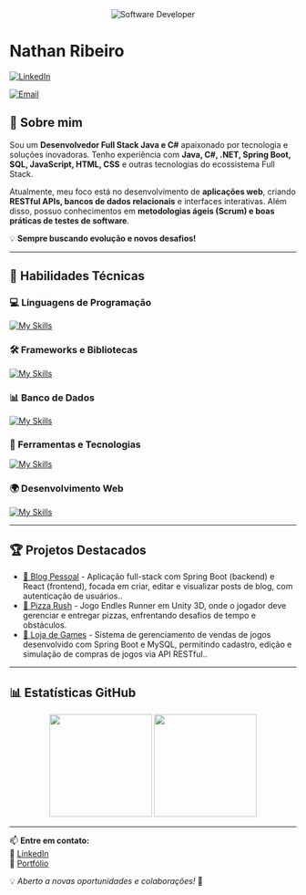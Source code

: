 <div align="center">
  <img src="https://media.istockphoto.com/id/1470350413/vector/software-developer-working-with-computers.jpg?s=612x612&w=0&k=20&c=rMDiFqhfe3PUzikjGeCuSl-x4YlXFCcnM_psO4MlOU0=" alt="Software Developer">
</div>

# Nathan Ribeiro  

[![LinkedIn](https://img.shields.io/badge/LinkedIn-Nathan-blue?logo=linkedin)](https://www.linkedin.com/in/dev-nathan-ribeiro/)  
<!--[![Portfolio](https://img.shields.io/badge/Portfolio-Nathan-blue?logo=google-chrome)](https://shost01.github.io/portfolio/) -->
[![Email](https://img.shields.io/badge/Email-ribeiro.nathan2002@gmail.com-red?logo=gmail)](mailto:seuemail@gmail.com)

## 👋 Sobre mim  

Sou um **Desenvolvedor Full Stack Java e C#** apaixonado por tecnologia e soluções inovadoras. Tenho experiência com **Java, C#, .NET, Spring Boot, SQL, JavaScript, HTML, CSS** e outras tecnologias do ecossistema Full Stack. 

Atualmente, meu foco está no desenvolvimento de **aplicações web**, criando **RESTful APIs, bancos de dados relacionais** e interfaces interativas. Além disso, possuo conhecimentos em **metodologias ágeis (Scrum) e boas práticas de testes de software**.  

💡 **Sempre buscando evolução e novos desafios!**  

---

## 🚀 Habilidades Técnicas  

### 💻 Linguagens de Programação  
[![My Skills](https://skillicons.dev/icons?i=java,cs,javascript,typescript,python,sql)](https://skillicons.dev)  

### 🛠️ Frameworks e Bibliotecas  
[![My Skills](https://skillicons.dev/icons?i=spring,dotnet,react)](https://skillicons.dev)  

### 📊 Banco de Dados  
[![My Skills](https://skillicons.dev/icons?i=mysql,mongo)](https://skillicons.dev)  

### 🔧 Ferramentas e Tecnologias  
[![My Skills](https://skillicons.dev/icons?i=git,github,visualstudio,vscode,eclipse,docker)](https://skillicons.dev)  

### 🌍 Desenvolvimento Web  
[![My Skills](https://skillicons.dev/icons?i=php,html,css)](https://skillicons.dev)  

---

## 🏆 Projetos Destacados  

- [📌 Blog Pessoal](https://github.com/Shost01/blogpessoal_fullstack) - Aplicação full-stack com Spring Boot (backend) e React (frontend), focada em criar, editar e visualizar posts de blog, com autenticação de usuários..  
- [📌 Pizza Rush](https://github.com/Shost01/Pizza-Rush) - Jogo Endles Runner em Unity 3D, onde o jogador deve gerenciar e entregar pizzas, enfrentando desafios de tempo e obstáculos.  
- [📌 Loja de Games](https://github.com/Shost01/Projeto_Loja_de_Games/tree/main) - Sistema de gerenciamento de vendas de jogos desenvolvido com Spring Boot e MySQL, permitindo cadastro, edição e simulação de compras de jogos via API RESTful..  

---

## 📊 Estatísticas GitHub  

<div align="center">
  <img height="180em" src="https://github-readme-stats.vercel.app/api?username=Shost01&show_icons=true&theme=merko"/>
  <img height="180em" src="https://github-readme-stats.vercel.app/api/top-langs/?username=Shost01&layout=compact&theme=merko"/>
</div>

---

📫 **Entre em contato:**  
📌 [LinkedIn](https://www.linkedin.com/in/dev-nathan-ribeiro/)  
📌 [Portfólio](https://www.[seusite.com])  

💡 *Aberto a novas oportunidades e colaborações!* 🚀  
